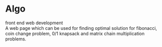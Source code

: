 # Algo
front end web development
<br>
A web page which can be used for finding optimal solution for fibonacci, coin change problem, 0/1 knapsack and matrix chain multiplication problems.
